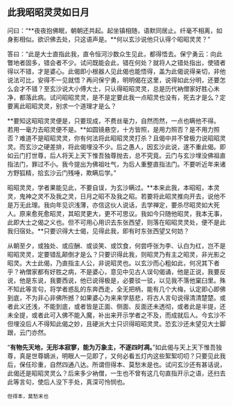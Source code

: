 ##  此我昭昭灵灵如日月

问曰：“**夜夜抱佛眠，朝朝还共起。起坐镇相随，语默同居止。纤毫不相离，如身影相似。欲识佛去处，只这语声是。**何以玄沙说他只认得个昭昭灵灵？”

答曰：“此是大士直指此我，直令恒河沙数众生见此，都得悟去。保宁勇云：向此瞥地者固多，错会者不少。试问既能会此，错在何处？就将人之错处指出，使错者得以不错，才是婆心。此偈即小根器人见此偈也能悟得，盖为此偈说得亲切，非他说法可比，安得不一见就悟？再问保宁勇，明明偈在这里，说得如此分明，还要怎么会才不错？至玄沙说大小傅大士，只认得昭昭灵灵，总是历代衲僧家好胜心未净，都落此病。试问昭昭灵灵，是不是定要此我一点昭灵也没有，死去才是么？定要离此昭昭灵灵，别求一个道理才是么？

**要知这昭昭灵灵便是，只要现成，不费丝毫力，自然而然，一点也瞒他不得。若用一毫力去昭灵便不是。**如圆镜悬空，十方皆照，是用力照否？是不用力照否？难道不是昭昭灵灵，你有何法将此昭昭灵灵打杀？且偈中并不曾极力说昭昭灵灵。而玄沙之硬差排，将此偈埋没不少。后之愚人，因玄沙此说，遂不重此偈。即如云门打世尊，后人将天上天下惟吾独尊抛去，总不究竟。云门与玄沙埋没佛祖直指法门，罪过不小。我今提出为佛祖吐气，为后人重整直指法门。不要听近年来诸方野狐精，拾玄沙云门残唾，欺瞒后学。”

昭昭灵灵，学者果能见此，不要自误，为玄沙瞒过。**本来此我，本昭昭，本灵灵，鬼神之灵不及我之灵，日月之昭不及我之昭。若要将此昭灵推向开去，说他不是万无此理。我向年见识浅薄，亦信这伙人说话，去学禅定，要杀尽昭灵如大死人。原来愈死愈昭灵，其昭灵更大，更不可思议。我如今只随他昭灵，我本无事，此即大士之偈之义也。但不可用心用识去东张西望，则落在昭昭灵灵处，便不是此我归宿处。**只要识得大士偈，见得此我，即有时东张西望又何妨？

从朝至夕，或独处、或应酬、或谈笑、或饮食，何尝呼张为李、认白为红，岂不是昭昭灵灵，定要错乱颠倒才是么？只要识得此我，则昭灵乃有主之昭灵，非光影之昭灵。大士此偈，乃直指主人公，非说昭灵也。以玄沙而心粗如此，何况其下者乎？衲僧家都有好胜之病，不是婆心，意见中见古人误句偈诵，他是正说，我要反说，他是东说，我要西说，他已说得极是，必要驳一驳，以见我不落他窠臼里。殊不知此等言句，将学者惑乱的东奔西走，全无把柄，能有几个大梅，认定即心即佛到底，不为非心非佛所撼？如果婆心为来来学慈悲，将古人言句说得清清楚楚。或者此义还浅，不能到底，或者皆是正面、侧面、反面还未透彻，或者此是半提，还未全提，或者此可入佛不能入魔，补出来开示学者之不及，而成就后人。今玄沙不但埋没后人不得知此偈之妙，且硬派大士只识得昭昭灵灵。恐玄沙还未望见大士脚跟，云门亦然。

“**有物先天地，无形本寂寥，能为万象主，不逐四时凋。**”如此偈与天上天下惟吾独尊，真是世尊嫡派，明眼人一见即了，又何必看五灯内这些絮絮叨叨？只要见此我后，保任珍重，自然四通八达。所谓但得本、莫愁末是也。试问玄沙还有甚话说，此偈还是昭昭灵灵么？后来多少衲僧，一生也不曾有这几句直指开示之语，还扫去此等言句，使后人没下手处，真深可怜悯也。

```yang
但得本，莫愁末也
```
